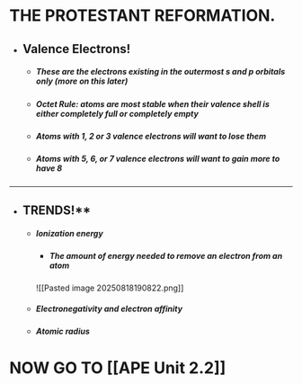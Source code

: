 #                    THE PROTESTANT REFORMATION.  


- ## **Valence Electrons!**
	- #####  These are the electrons existing in the outermost s and p orbitals only (more on this later)
	- ##### Octet Rule: atoms are most stable when their valence shell is either completely full or completely empty
	- ##### Atoms with 1, 2 or 3 valence electrons will want to lose them
	- ##### Atoms with 5, 6, or 7 valence electrons will want to gain more to have 8

----

- ## TRENDS!**
	- #####  Ionization energy
		- ##### The amount of energy needed to remove an electron from an atom
		![[Pasted image 20250818190822.png]]
	- ##### Electronegativity and electron affinity
	- ##### Atomic radius


# NOW GO TO [[APE Unit 2.2]]